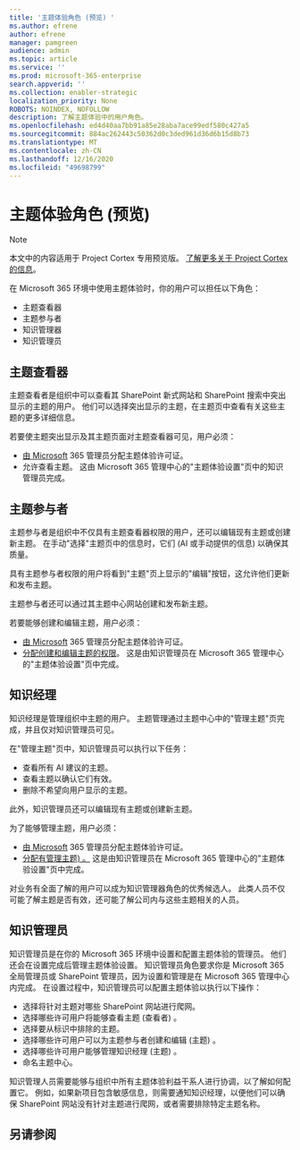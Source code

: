 ```yaml
---
title: '主题体验角色 (预览) '
ms.author: efrene
author: efrene
manager: pamgreen
audience: admin
ms.topic: article
ms.service: ''
ms.prod: microsoft-365-enterprise
search.appverid: ''
ms.collection: enabler-strategic
localization_priority: None
ROBOTS: NOINDEX, NOFOLLOW
description: 了解主题体验中的用户角色。
ms.openlocfilehash: ed4d40aa7bb91a85e28aba7ace99edf580c427a5
ms.sourcegitcommit: 884ac262443c50362d0c3ded961d36d6b15d8b73
ms.translationtype: MT
ms.contentlocale: zh-CN
ms.lasthandoff: 12/16/2020
ms.locfileid: "49698799"
---
```

# <a name="topic-experiences-roles-preview"></a>主题体验角色 (预览) 

> [!Note] 
> 本文中的内容适用于 Project Cortex 专用预览版。 [了解更多关于 Project Cortex的信息](https://aka.ms/projectcortex)。


在 Microsoft 365 环境中使用主题体验时，你的用户可以担任以下角色：
-   主题查看器
-   主题参与者
-   知识管理器
-   知识管理员

## <a name="topic-viewer"></a>主题查看器

主题查看者是组织中可以查看其 SharePoint 新式网站和 SharePoint 搜索中突出显示的主题的用户。 他们可以选择突出显示的主题，在主题页中查看有关这些主题的更多详细信息。 

若要使主题突出显示及其主题页面对主题查看器可见，用户必须：
-   [由 Microsoft](https://docs.microsoft.com/microsoft-365/knowledge/set-up-topic-experiences#assign-licenses) 365 管理员分配主题体验许可证。
-   允许查看主题。 这由 Microsoft 365 管理中心的"主题体验设置"页中的知识管理员完成。


## <a name="topic-contributors"></a>主题参与者

主题参与者是组织中不仅具有主题查看器权限的用户，还可以编辑现有主题或创建新主题。 在手动"选择"主题页中的信息时，它们 (AI 或手动提供的信息) 以确保其质量。

具有主题参与者权限的用户将看到"主题"页上显示的"编辑"按钮，这允许他们更新和发布主题。

主题参与者还可以通过其主题中心网站创建和发布新主题。

若要能够创建和编辑主题，用户必须：

-   [由 Microsoft](https://docs.microsoft.com/microsoft-365/knowledge/set-up-topic-experiences#assign-licenses) 365 管理员分配主题体验许可证。
-   [分配创建和编辑主题的权限](https://docs.microsoft.com/microsoft-365/knowledge/topic-experiences-user-permissions#change-who-has-permissions-to-do-tasks-on-the-topic-center)。 这是由知识管理员在 Microsoft 365 管理中心的"主题体验设置"页中完成。

## <a name="knowledge-managers"></a>知识经理

知识经理是管理组织中主题的用户。  主题管理通过主题中心中的"管理主题"页完成，并且仅对知识管理员可见。

在"管理主题"页中，知识管理员可以执行以下任务：
-   查看所有 AI 建议的主题。
-   查看主题以确认它们有效。
-   删除不希望向用户显示的主题。


此外，知识管理员还可以编辑现有主题或创建新主题。

为了能够管理主题，用户必须：
-   [由 Microsoft](https://docs.microsoft.com/microsoft-365/knowledge/set-up-topic-experiences#assign-licenses) 365 管理员分配主题体验许可证。
-   [分配有管理主题) 。](https://docs.microsoft.com/microsoft-365/knowledge/topic-experiences-user-permissions#change-who-has-permissions-to-do-tasks-on-the-topic-center) 这是由知识管理员在 Microsoft 365 管理中心的"主题体验设置"页中完成。

对业务有全面了解的用户可以成为知识管理器角色的优秀候选人。 此类人员不仅可能了解主题是否有效，还可能了解公司内与这些主题相关的人员。


## <a name="knowledge-admins"></a>知识管理员

知识管理员是在你的 Microsoft 365 环境中设置和配置主题体验的管理员。 他们还会在设置完成后管理主题体验设置。 知识管理员角色要求你是 Microsoft 365 全局管理员或 SharePoint 管理员，因为设置和管理是在 Microsoft 365 管理中心内完成。
在设置过程中，知识管理员可以配置主题体验以执行以下操作：

-   选择将针对主题对哪些 SharePoint 网站进行爬网。
-   选择哪些许可用户将能够查看主题 (查看者) 。
-   选择要从标识中排除的主题。
-   选择哪些许可用户可以为主题参与者创建和编辑 (主题) 。
-   选择哪些许可用户能够管理知识经理 (主题) 。
-   命名主题中心。

知识管理人员需要能够与组织中所有主题体验利益干系人进行协调，以了解如何配置它。 例如，如果新项目包含敏感信息，则需要通知知识经理，以便他们可以确保 SharePoint 网站没有针对主题进行爬网，或者需要排除特定主题名称。


## <a name="see-also"></a>另请参阅


